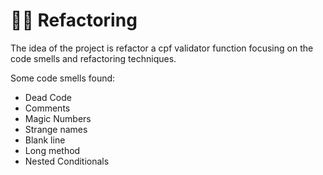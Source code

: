 # ✍🏽 Refactoring

The idea of the project is refactor a cpf validator function focusing on the code smells and refactoring techniques.

Some code smells found:

- Dead Code
- Comments
- Magic Numbers
- Strange names
- Blank line
- Long method
- Nested Conditionals